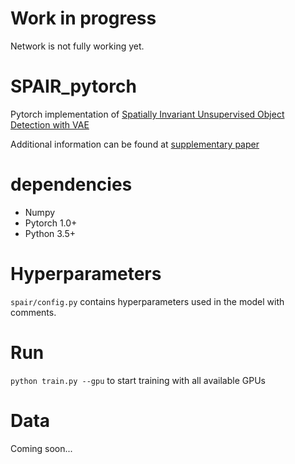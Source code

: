 # Work in progress
Network is not fully working yet. 

# SPAIR_pytorch
Pytorch implementation of [Spatially Invariant Unsupervised Object Detection with VAE](https://research.fb.com/wp-content/uploads/2018/12/Spatially-Invariant-Unsupervised-Object-Detection-with-Convolutional-Neural-Networks.pdf?) 

Additional information can be found at [supplementary paper](http://e2crawfo.github.io/pdfs/aaai_2019_supplementary.pdf)

# dependencies

* Numpy
* Pytorch 1.0+
* Python 3.5+ 

# Hyperparameters 
`spair/config.py` contains hyperparameters used in the model with comments. 

# Run
`python train.py --gpu` to start training with all available GPUs

# Data
Coming soon... 

